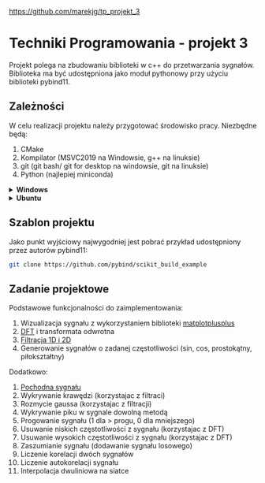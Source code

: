 https://github.com/marekjg/tp_projekt_3

# Techniki Programowania - projekt 3
Projekt polega na zbudowaniu biblioteki w c++ do przetwarzania sygnałów. Biblioteka ma być udostępniona jako moduł pythonowy przy użyciu biblioteki pybind11.

## Zależności
W celu realizacji projektu należy przygotować środowisko pracy. Niezbędne będą:
1. CMake
2. Kompilator (MSVC2019 na Windowsie, g++ na linuksie)
3. git (git bash/ git for desktop na windowsie, git na linuksie)
4. Python (najlepiej miniconda)

<details><summary><b>Windows</b></summary>
<p>

[CMake](https://cmake.org/download/)

[MSVC](https://visualstudio.microsoft.com/pl/vs/community/)

[git](https://git-scm.com/download/win)

[miniconda](https://docs.anaconda.com/free/miniconda/index.html)

</p>
</details>

<details><summary><b>Ubuntu</b></summary>
<p>

```bash
sudo apt install build-essential cmake git
wget https://repo.anaconda.com/miniconda/Miniconda3-latest-Linux-x86_64.sh
chmod +x Miniconda3-latest-Linux-x86_64.sh
./Miniconda3-latest-Linux-x86_64.sh
```

</p>
</details>

## Szablon projektu
Jako punkt wyjściowy najwygodniej jest pobrać przykład udostępniony przez autorów pybind11:

```bash
git clone https://github.com/pybind/scikit_build_example
```

## Zadanie projektowe
Podstawowe funkcjonalności do zaimplementowania:
1. Wizualizacja sygnału z wykorzystaniem biblioteki [matplotplusplus](https://github.com/alandefreitas/matplotplusplus)
2. [DFT](https://en.wikipedia.org/wiki/Discrete_Fourier_transform) i transformata odwrotna
3. [Filtracja 1D i 2D](https://docs.scipy.org/doc/scipy/tutorial/signal.html#filtering)
4. Generowanie sygnałów o zadanej częstotliwości (sin, cos, prostokątny, piłokształtny)

Dodatkowo:
1. [Pochodna sygnału](https://en.wikipedia.org/wiki/Finite_difference)
2. Wykrywanie krawędzi (korzystajac z filtraci)
3. Rozmycie gaussa (korzystajac z filtracji)
4. Wykrywanie piku w sygnale dowolną metodą
5. Progowanie sygnału (1 dla > progu, 0 dla mniejszego)
6. Usuwanie niskich częstotliwości z sygnału (korzystajac z DFT)
7. Usuwanie wysokich częstotliwości z sygnału (korzystajac z DFT)
8. Zaszumianie sygnału (dodawanie sygnału losowego)
9. Liczenie korelacji dwóch sygnałów
10. Liczenie autokorelacji sygnału
11. Interpolacja dwuliniowa na siatce
